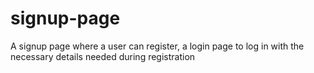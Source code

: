 # signup-page  

A signup page where a user can register, a login page to log in with the necessary details needed during registration
